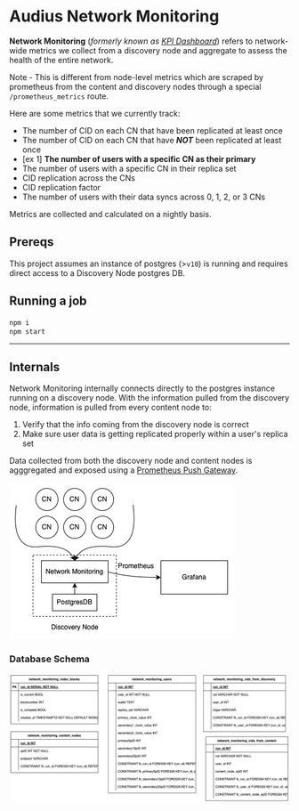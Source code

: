 
# Audius Network Monitoring

**Network Monitoring** (*formerly known as [KPI Dashboard](https://kpi.audius.co/)*) refers to network-wide metrics we collect from a discovery node and aggregate to assess the health of the entire network.

Note - This is different from node-level metrics which are scraped by prometheus from the content and discovery nodes through a special `/prometheus_metrics` route.

Here are some metrics that we currently track:

- The number of CID on each CN that have been replicated at least once
- The number of CID on each CN that have ***NOT*** been replicated at least once
- [ex 1] **The number of users with a specific CN as their primary**
- The number of users with a specific CN in their replica set
- CID replication across the CNs
- CID replication factor
- The number of users with their data syncs across 0, 1, 2, or 3 CNs

Metrics are collected and calculated on a nightly basis.


## Prereqs

This project assumes an instance of postgres (>`v10`) is running and requires direct access to a Discovery Node postgres DB.


## Running a job

```
npm i
npm start
```

-------------

## Internals

Network Monitoring internally connects directly to the postgres instance running on a discovery node. With the information pulled from the discovery node, information is pulled from every content node to:

1. Verify that the info coming from the discovery node is correct 
2. Make sure user data is getting replicated properly within a user's replica set

Data collected from both the discovery node and content nodes is agggregated and exposed using a [Prometheus Push Gateway](https://prometheus.io/docs/practices/pushing/).

![Network Monitoring](./assets/NetworkMonitoring.png)

### Database Schema

![Network Monitoring ER Diagram](./assets/network_monitoring_er_diagram.png)